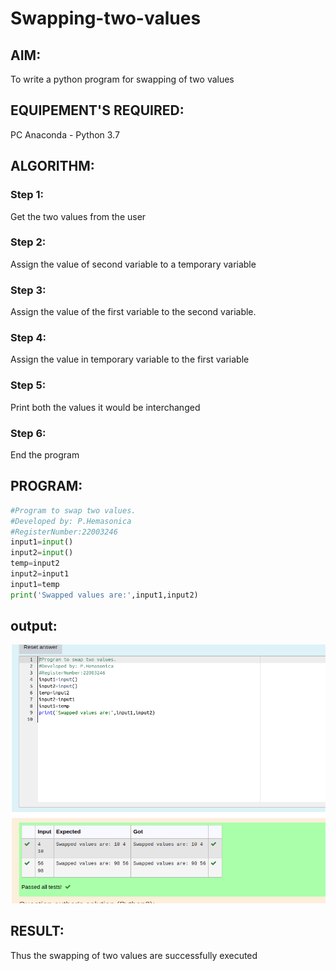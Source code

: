 # Swapping-two-values

## AIM:

To write a python program for swapping of two values

## EQUIPEMENT'S REQUIRED: 

PC
Anaconda - Python 3.7

## ALGORITHM: 

### Step 1:
Get the two values from the user
### Step 2: 
Assign the value of second variable to a temporary variable 
### Step 3: 
Assign the value of the first variable to the second variable.
### Step 4:  
Assign the value in temporary variable to the first variable
### Step 5: 
Print both the values it would be interchanged
### Step 6: 
End the program

## PROGRAM:

```python
#Program to swap two values.
#Developed by: P.Hemasonica
#RegisterNumber:22003246
input1=input()
input2=input()
temp=input2
input2=input1
input1=temp
print('Swapped values are:',input1,input2)
```

## output:
![](./swapping%20.png)


## RESULT:

Thus the swapping of two values are successfully executed



